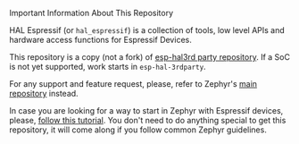Important Information About This Repository

HAL Espressif (or `hal_espressif`) is a collection of tools, low level APIs and hardware access functions for Espressif Devices.

This repository is a copy (not a fork) of [esp-hal3rd party repository](https://github.com/espressif/esp-hal-3rdparty). If a SoC is not yet supported, work starts in `esp-hal-3rdparty`.

For any support and feature request, please, refer to Zephyr's [main repository](https://github.com/zephyrproject-rtos/zephyr) instead.

In case you are looking for a way to start in Zephyr with Espressif devices, please, [follow this tutorial](https://www.zephyrproject.org/zephyr-rtos-on-esp32/). You don't need to do anything special to get this repository, it will come along if you follow common Zephyr guidelines.
